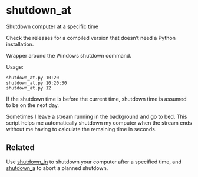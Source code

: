 # shutdown_at
Shutdown computer at a specific time

Check the releases for a compiled version that doesn’t need a Python installation.

Wrapper around the Windows shutdown command.
 
Usage:
```
shutdown_at.py 10:20  
shutdown_at.py 10:20:30  
shutdown_at.py 12
```
If the shutdown time is before the current time, shutdown time is assumed to be on the next day.

Sometimes I leave a stream running in the background and go to bed. This script helps me automatically shutdown my computer when the stream ends without me having to calculate the remaining time in seconds.

## Related
Use [shutdown_in](https://github.com/jonasw234/shutdown_in) to shutdown your computer after a specified time, and [shutdown_a](https://github.com/jonasw234/shutdown_a) to abort a planned shutdown.
